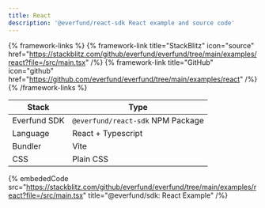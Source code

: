 ```yaml
---
title: React
description: '@everfund/react-sdk React example and source code'
---
```


{% framework-links %}
{% framework-link title="StackBlitz" icon="source" href="https://stackblitz.com/github/everfund/everfund/tree/main/examples/react?file=/src/main.tsx" /%}
{% framework-link title="GitHub" icon="github" href="https://github.com/everfund/everfund/tree/main/examples/react" /%}
{% /framework-links %}

| Stack        | Type                              |
| ------------ | --------------------------------- |
| Everfund SDK | `@everfund/react-sdk` NPM Package |
| Language     | React + Typescript                |
| Bundler      | Vite                              |
| CSS          | Plain CSS                         |

{% embededCode src="https://stackblitz.com/github/everfund/everfund/tree/main/examples/react?file=/src/main.tsx" title="@everfund/sdk: React Example" /%}
